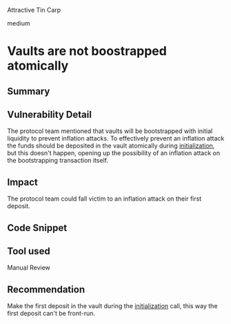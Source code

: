 Attractive Tin Carp

medium

# Vaults are not boostrapped atomically

## Summary

## Vulnerability Detail
The protocol team mentioned that vaults will be bootstrapped with initial liquidity to prevent inflation attacks. To effectively prevent an inflation attack the funds should be deposited in the vault atomically during [initialization](https://github.com/sherlock-audit/2024-03-amphor/blob/main/asynchronous-vault/src/AsyncSynthVault.sol#L181), but this doesn't happen, opening up the possibility of an inflation attack on the bootstrapping transaction itself.

## Impact
The protocol team could fall victim to an inflation attack on their first deposit.

## Code Snippet

## Tool used

Manual Review

## Recommendation
Make the first deposit in the vault during the [initialization](https://github.com/sherlock-audit/2024-03-amphor/blob/main/asynchronous-vault/src/AsyncSynthVault.sol#L181) call, this way the first deposit can't be front-run.